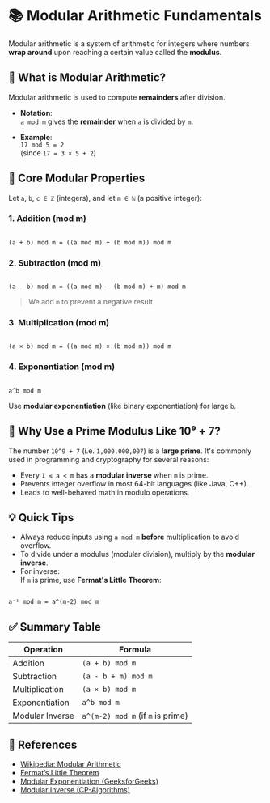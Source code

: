 # 📚 Modular Arithmetic Fundamentals

Modular arithmetic is a system of arithmetic for integers where numbers **wrap around** upon reaching a certain value called the **modulus**.


## 📘 What is Modular Arithmetic?

Modular arithmetic is used to compute **remainders** after division.

- **Notation**:  
  `a mod m` gives the **remainder** when `a` is divided by `m`.

- **Example**:  
  `17 mod 5 = 2`  
  (since `17 = 3 × 5 + 2`)


## 🧮 Core Modular Properties

Let `a`, `b`, `c ∈ ℤ` (integers), and let `m ∈ ℕ` (a positive integer):

### 1. Addition (mod m)
```

(a + b) mod m = ((a mod m) + (b mod m)) mod m

```

### 2. Subtraction (mod m)
```

(a - b) mod m = ((a mod m) - (b mod m) + m) mod m

```
> We add `m` to prevent a negative result.

### 3. Multiplication (mod m)
```

(a × b) mod m = ((a mod m) × (b mod m)) mod m

```

### 4. Exponentiation (mod m)
```

a^b mod m

```
Use **modular exponentiation** (like binary exponentiation) for large `b`.

## 🔢 Why Use a Prime Modulus Like 10⁹ + 7?

The number `10^9 + 7` (i.e. `1,000,000,007`) is a **large prime**. It's commonly used in programming and cryptography for several reasons:

- Every `1 ≤ a < m` has a **modular inverse** when `m` is prime.
- Prevents integer overflow in most 64-bit languages (like Java, C++).
- Leads to well-behaved math in modulo operations.

## 💡 Quick Tips

- Always reduce inputs using `a mod m` **before** multiplication to avoid overflow.
- To divide under a modulus (modular division), multiply by the **modular inverse**.
- For inverse:  
  If `m` is prime, use **Fermat's Little Theorem**:  
```

a⁻¹ mod m = a^(m-2) mod m

```


## ✅ Summary Table

| Operation        | Formula                                          |
|------------------|--------------------------------------------------|
| Addition         | `(a + b) mod m`                                  |
| Subtraction      | `(a - b + m) mod m`                              |
| Multiplication   | `(a × b) mod m`                                  |
| Exponentiation   | `a^b mod m`                                      |
| Modular Inverse  | `a^(m-2) mod m` (if `m` is prime)                |



## 🔗 References

- [Wikipedia: Modular Arithmetic](https://en.wikipedia.org/wiki/Modular_arithmetic)
- [Fermat’s Little Theorem](https://en.wikipedia.org/wiki/Fermat%27s_little_theorem)
- [Modular Exponentiation (GeeksforGeeks)](https://www.geeksforgeeks.org/modular-exponentiation-power-in-modular-arithmetic/)
- [Modular Inverse (CP-Algorithms)](https://cp-algorithms.com/algebra/module-inverse.html)

